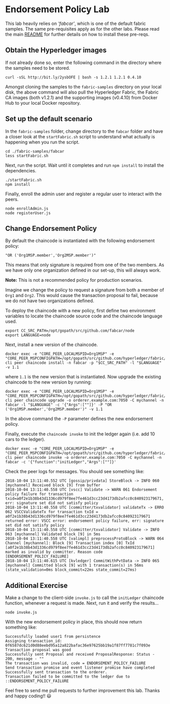 # Endorsement Policy Lab
This lab heavily relies on *'fabcar'*, which is one of the default fabric samples. The same pre-requisites apply as for the other labs. Please read the main [README](../README.md) for further details on how to install these pre-reqs.
## Obtain the Hyperledger images
If not already done so, enter the following command in the directory where the samples need to be stored.
```
curl -sSL http://bit.ly/2ysbOFE | bash -s 1.2.1 1.2.1 0.4.10
```
Amongst cloning the samples to the `fabric-samples` directory on your local disk, the above command will also pull the Hyperledger Fabric, the Fabric CA images (both v1.2.1) and the supporting images (v0.4.10) from Docker Hub to your local Docker repository.

## Set up the default scenario
In the `fabric-samples` folder, change directory to the `fabcar` folder and have a closer look at the `startFabric.sh` script to understand what actually is happening when you run the script.
```
cd ./fabric-samples/fabcar
less startFabric.sh
```
Next, run the script. Wait until it completes and run `npm install` to install the dependencies.
```
./startFabric.sh
npm install
```
Finally, enroll the admin user and register a regular user to interact with the peers.
```
node enrollAdmin.js
node registerUser.js
```
## Change Endorsement Policy
By default the chaincode is instantiated with the following endorsement policy:
```
"OR ('Org1MSP.member','Org2MSP.member')"
```
This means that only signature is required from one of the two members. As we have only one organization defined in our set-up, this will always work.

**Note:** This is not a recommended policy for production scenarios.

Imagine we change the policy to request a signature from both a member of `Org1` and `Org2`. This would cause the transaction proposal to fail, because we do not have two organizations defined.

To deploy the chaincode with a new policy, first define two environment variables to locate the chaincode source code and the chaincode language used.
```
export CC_SRC_PATH=/opt/gopath/src/github.com/fabcar/node
export LANGUAGE=node
```
Next, install a new version of the chaincode.
```
docker exec -e "CORE_PEER_LOCALMSPID=Org1MSP" -e "CORE_PEER_MSPCONFIGPATH=/opt/gopath/src/github.com/hyperledger/fabric/peer/crypto/peerOrganizations/org1.example.com/users/Admin@org1.example.com/msp" cli peer chaincode install -n fabcar -p "$CC_SRC_PATH" -l "$LANGUAGE" -v 1.1
```
where `1.1` is the new version that is instantiated. Now upgrade the existing chaincode to the new version by running:
```
docker exec -e "CORE_PEER_LOCALMSPID=Org1MSP" -e "CORE_PEER_MSPCONFIGPATH=/opt/gopath/src/github.com/hyperledger/fabric/peer/crypto/peerOrganizations/org1.example.com/users/Admin@org1.example.com/msp" cli peer chaincode upgrade -o orderer.example.com:7050 -C mychannel -n fabcar -l "$LANGUAGE" -c '{"Args":[""]}' -P "OR ('Org1MSP.member','Org2MSP.member')" -v 1.1
```
In the above command the `-P` parameter defines the new endorsement policy.

Finally, execute the `chaincode invoke` to init the ledger again (i.e. add 10 cars to the ledger).
```
docker exec -e "CORE_PEER_LOCALMSPID=Org1MSP" -e "CORE_PEER_MSPCONFIGPATH=/opt/gopath/src/github.com/hyperledger/fabric/peer/crypto/peerOrganizations/org1.example.com/users/Admin@org1.example.com/msp" cli peer chaincode invoke -o orderer.example.com:7050 -C mychannel -n fabcar -c '{"function":"initLedger","Args":[""]}'
```
Check the peer logs for messages. You should see something like:
```
2018-10-04 13:11:40.552 UTC [gossip/privdata] StoreBlock -> INFO 060 [mychannel] Received block [9] from buffer
2018-10-04 13:11:40.558 UTC [vscc] Validate -> WARN 061 Endorsement policy failure for transaction txid=a0f2e1b38b43d1336cd979f8ee7fe461d3cc23d4173db2afcc0c840923179671, err: signature set did not satisfy policy
2018-10-04 13:11:40.558 UTC [committer/txvalidator] validateTx -> ERRO 062 VSCCValidateTx for transaction txId = a0f2e1b38b43d1336cd979f8ee7fe461d3cc23d4173db2afcc0c840923179671 returned error: VSCC error: endorsement policy failure, err: signature set did not satisfy policy
2018-10-04 13:11:40.558 UTC [committer/txvalidator] Validate -> INFO 063 [mychannel] Validated block [9] in 5ms
2018-10-04 13:11:40.558 UTC [valimpl] preprocessProtoBlock -> WARN 064 Channel [mychannel]: Block [9] Transaction index [0] TxId [a0f2e1b38b43d1336cd979f8ee7fe461d3cc23d4173db2afcc0c840923179671] marked as invalid by committer. Reason code [ENDORSEMENT_POLICY_FAILURE]
2018-10-04 13:11:40.615 UTC [kvledger] CommitWithPvtData -> INFO 065 [mychannel] Committed block [9] with 1 transaction(s) in 56ms (state_validation=0ms block_commit=22ms state_commit=27ms)
```
## Additional Exercise
Make a change to the client-side `invoke.js` to call the `initLedger` chaincode function, whenever a request is made.
Next, run it and verify the results...
```
node invoke.js
```
With the new endorsement policy in place, this should now return something like:
```
Successfully loaded user1 from persistence
Assigning transaction_id:  0f6587dc621d0d88eebd95a12a822bafac36e97625bb19a1f87ff7781c7f093e
Transaction proposal was good
Successfully sent Proposal and received ProposalResponse: Status - 200, message - ""
The transaction was invalid, code = ENDORSEMENT_POLICY_FAILURE
Send transaction promise and event listener promise have completed
Successfully sent transaction to the orderer.
Transaction failed to be committed to the ledger due to ::ENDORSEMENT_POLICY_FAILURE
```
Feel free to send me pull requests to further improvement this lab. Thanks and happy coding!! :smiley:
